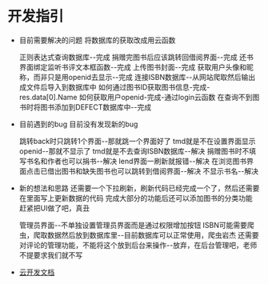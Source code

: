 # 开发指引
* 目前需要解决的问题
  将数据库的获取改成用云函数

  正则表达式查询数据库--完成
  捐赠完图书后应该跳转回借阅界面--完成
  还书界面绑定监听书评文本框函数--完成
  上传图书封面--完成
  获取用户头像和昵称，而非只是用openid去显示--完成
  连接ISBN数据库--从网站爬取然后输出成文件后导入到数据库中
  如何通过图书ID获取图书信息-完成-res.data[0].Name
  如何获取用户openid-完成-通过login云函数
  在查询不到图书时将图书添加到DEFECT数据库中--完成

* 目前遇到的bug
  目前没有发现新的bug

  跳转back时只跳转1个界面--那就跳一个界面好了
  tmd就是不在设置界面显示openid--那就不显示了
  tmd就是不去查询ISBN数据库--解决
  捐赠图书时不填写书名和作者也可以捐书--解决
  lend界面一刷新就报错--解决
  在浏览图书界面点击已借出图书和缺失图书也可以跳转到借阅界面--解决
  不显示书名--解决

* 新的想法和思路
  还需要一个下拉刷新，刷新代码已经完成一个了，然后还需要在里面写上更新数据的代码
  完成大部分的功能后还可以添加图书的分类功能
  赶紧把UI做了吧，真丑


  管理员界面--不单独设置管理员界面而是通过权限增加按钮
  ISBN可能需要爬虫，爬取数据然后放到数据库里--目前数据库可以正常使用，爬虫岩杰
  还需要对评论的管理功能，不能将这个放到后台来操作--放弃，在后台管理吧，老师不提要求我们就不写
- [云开发文档](https://developers.weixin.qq.com/miniprogram/dev/wxcloud/basis/getting-started.html)
